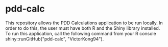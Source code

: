 # pdd-calc
This repository allows the PDD Calculations application to be run locally. In order to do this, the user must have both R and the Shiny library installed. To run this application, call the following command from your R console shiny::runGitHub("pdd-calc", "VictorKong94").
